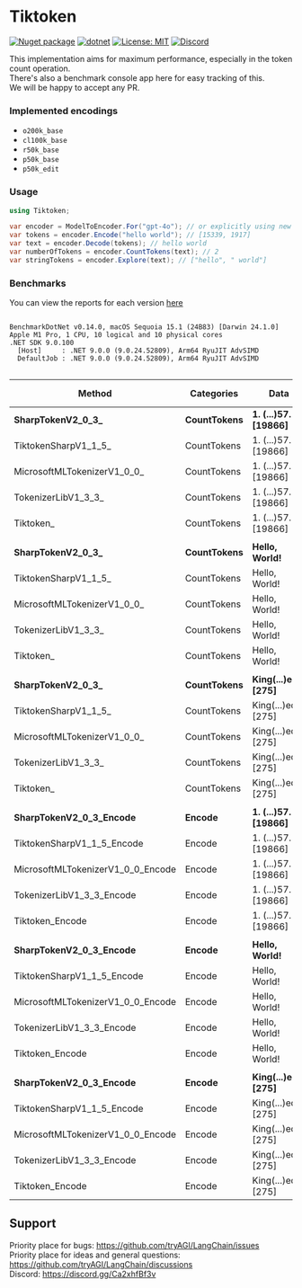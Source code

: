 # Tiktoken

[![Nuget package](https://img.shields.io/nuget/vpre/Tiktoken)](https://www.nuget.org/packages/Tiktoken/)
[![dotnet](https://github.com/tryAGI/Tiktoken/actions/workflows/dotnet.yml/badge.svg?branch=main)](https://github.com/tryAGI/Tiktoken/actions/workflows/dotnet.yml)
[![License: MIT](https://img.shields.io/github/license/tryAGI/Tiktoken)](https://github.com/tryAGI/Tiktoken/blob/main/LICENSE.txt)
[![Discord](https://img.shields.io/discord/1115206893015662663?label=Discord&logo=discord&logoColor=white&color=d82679)](https://discord.gg/Ca2xhfBf3v)

This implementation aims for maximum performance, especially in the token count operation.  
There's also a benchmark console app here for easy tracking of this.  
We will be happy to accept any PR.  

### Implemented encodings
- `o200k_base`
- `cl100k_base`
- `r50k_base`
- `p50k_base`
- `p50k_edit`

### Usage
```csharp
using Tiktoken;

var encoder = ModelToEncoder.For("gpt-4o"); // or explicitly using new Encoder(new O200KBase())
var tokens = encoder.Encode("hello world"); // [15339, 1917]
var text = encoder.Decode(tokens); // hello world
var numberOfTokens = encoder.CountTokens(text); // 2
var stringTokens = encoder.Explore(text); // ["hello", " world"]
```

### Benchmarks
You can view the reports for each version [here](benchmarks)

<!--BENCHMARKS_START-->
```

BenchmarkDotNet v0.14.0, macOS Sequoia 15.1 (24B83) [Darwin 24.1.0]
Apple M1 Pro, 1 CPU, 10 logical and 10 physical cores
.NET SDK 9.0.100
  [Host]     : .NET 9.0.0 (9.0.24.52809), Arm64 RyuJIT AdvSIMD
  DefaultJob : .NET 9.0.0 (9.0.24.52809), Arm64 RyuJIT AdvSIMD


```
| Method                            | Categories  | Data                | Mean         | Ratio | Gen0     | Gen1    | Allocated | Alloc Ratio |
|---------------------------------- |------------ |-------------------- |-------------:|------:|---------:|--------:|----------:|------------:|
| **SharpTokenV2_0_3_**                 | **CountTokens** | **1. (...)57. [19866]** | **567,130.0 ns** |  **1.00** |   **2.9297** |       **-** |   **20115 B** |        **1.00** |
| TiktokenSharpV1_1_5_              | CountTokens | 1. (...)57. [19866] | 483,976.7 ns |  0.85 |  64.4531 |  5.8594 |  404648 B |       20.12 |
| MicrosoftMLTokenizerV1_0_0_       | CountTokens | 1. (...)57. [19866] | 427,733.2 ns |  0.75 |        - |       - |     297 B |        0.01 |
| TokenizerLibV1_3_3_               | CountTokens | 1. (...)57. [19866] | 773,467.5 ns |  1.36 | 246.0938 | 83.9844 | 1547675 B |       76.94 |
| Tiktoken_                         | CountTokens | 1. (...)57. [19866] | 271,564.3 ns |  0.48 |  23.4375 |       - |  148313 B |        7.37 |
|                                   |             |                     |              |       |          |         |           |             |
| **SharpTokenV2_0_3_**                 | **CountTokens** | **Hello, World!**       |     **380.0 ns** |  **1.00** |   **0.0405** |       **-** |     **256 B** |        **1.00** |
| TiktokenSharpV1_1_5_              | CountTokens | Hello, World!       |     263.8 ns |  0.69 |   0.0505 |       - |     320 B |        1.25 |
| MicrosoftMLTokenizerV1_0_0_       | CountTokens | Hello, World!       |     305.7 ns |  0.80 |   0.0153 |       - |      96 B |        0.38 |
| TokenizerLibV1_3_3_               | CountTokens | Hello, World!       |     509.6 ns |  1.34 |   0.2356 |  0.0010 |    1480 B |        5.78 |
| Tiktoken_                         | CountTokens | Hello, World!       |     175.7 ns |  0.46 |   0.0191 |       - |     120 B |        0.47 |
|                                   |             |                     |              |       |          |         |           |             |
| **SharpTokenV2_0_3_**                 | **CountTokens** | **King(...)edy. [275]** |   **5,990.7 ns** |  **1.00** |   **0.0763** |       **-** |     **520 B** |        **1.00** |
| TiktokenSharpV1_1_5_              | CountTokens | King(...)edy. [275] |   4,516.5 ns |  0.75 |   0.8011 |       - |    5064 B |        9.74 |
| MicrosoftMLTokenizerV1_0_0_       | CountTokens | King(...)edy. [275] |   3,871.2 ns |  0.65 |   0.0153 |       - |      96 B |        0.18 |
| TokenizerLibV1_3_3_               | CountTokens | King(...)edy. [275] |   7,465.8 ns |  1.25 |   3.0823 |  0.1373 |   19344 B |       37.20 |
| Tiktoken_                         | CountTokens | King(...)edy. [275] |   2,744.5 ns |  0.46 |   0.3128 |       - |    1976 B |        3.80 |
|                                   |             |                     |              |       |          |         |           |             |
| **SharpTokenV2_0_3_Encode**           | **Encode**      | **1. (...)57. [19866]** | **568,150.3 ns** |  **1.00** |   **2.9297** |       **-** |   **20115 B** |        **1.00** |
| TiktokenSharpV1_1_5_Encode        | Encode      | 1. (...)57. [19866] | 444,972.1 ns |  0.78 |  64.4531 |  5.8594 |  404649 B |       20.12 |
| MicrosoftMLTokenizerV1_0_0_Encode | Encode      | 1. (...)57. [19866] | 410,970.9 ns |  0.72 |  10.2539 |  0.4883 |   66137 B |        3.29 |
| TokenizerLibV1_3_3_Encode         | Encode      | 1. (...)57. [19866] | 770,068.9 ns |  1.36 | 246.0938 | 90.8203 | 1547675 B |       76.94 |
| Tiktoken_Encode                   | Encode      | 1. (...)57. [19866] | 290,030.9 ns |  0.51 |  33.6914 |  1.4648 |  214465 B |       10.66 |
|                                   |             |                     |              |       |          |         |           |             |
| **SharpTokenV2_0_3_Encode**           | **Encode**      | **Hello, World!**       |     **381.2 ns** |  **1.00** |   **0.0405** |       **-** |     **256 B** |        **1.00** |
| TiktokenSharpV1_1_5_Encode        | Encode      | Hello, World!       |     260.2 ns |  0.68 |   0.0505 |       - |     320 B |        1.25 |
| MicrosoftMLTokenizerV1_0_0_Encode | Encode      | Hello, World!       |     325.1 ns |  0.85 |   0.0267 |       - |     168 B |        0.66 |
| TokenizerLibV1_3_3_Encode         | Encode      | Hello, World!       |     511.6 ns |  1.34 |   0.2356 |       - |    1480 B |        5.78 |
| Tiktoken_Encode                   | Encode      | Hello, World!       |     241.4 ns |  0.63 |   0.0801 |       - |     504 B |        1.97 |
|                                   |             |                     |              |       |          |         |           |             |
| **SharpTokenV2_0_3_Encode**           | **Encode**      | **King(...)edy. [275]** |   **5,957.3 ns** |  **1.00** |   **0.0763** |       **-** |     **520 B** |        **1.00** |
| TiktokenSharpV1_1_5_Encode        | Encode      | King(...)edy. [275] |   4,523.8 ns |  0.76 |   0.8011 |       - |    5064 B |        9.74 |
| MicrosoftMLTokenizerV1_0_0_Encode | Encode      | King(...)edy. [275] |   4,069.8 ns |  0.68 |   0.1144 |       - |     744 B |        1.43 |
| TokenizerLibV1_3_3_Encode         | Encode      | King(...)edy. [275] |   7,207.8 ns |  1.21 |   3.0823 |  0.1373 |   19344 B |       37.20 |
| Tiktoken_Encode                   | Encode      | King(...)edy. [275] |   2,945.7 ns |  0.49 |   0.4654 |       - |    2936 B |        5.65 |

<!--BENCHMARKS_END-->

## Support

Priority place for bugs: https://github.com/tryAGI/LangChain/issues  
Priority place for ideas and general questions: https://github.com/tryAGI/LangChain/discussions  
Discord: https://discord.gg/Ca2xhfBf3v  
